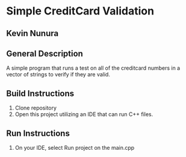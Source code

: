 # Simple CreditCard Validation

## Kevin Nunura
    
## General Description
A simple program that runs a test on all of the creditcard numbers in a vector of strings to verify if they are valid.
    
## Build Instructions
1) Clone repository
2) Open this project utilizing an IDE that can run C++ files.
    
## Run Instructions
1) On your IDE, select Run project on the main.cpp
